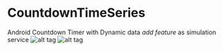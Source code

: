 # CountdownTimeSeries
Android Countdown Timer with Dynamic data *add feature* as simulation service
![alt tag](https://cloud.githubusercontent.com/assets/7526887/23645717/1bf19afe-0340-11e7-9c77-f2fb561f1a78.JPG)
![alt tag](https://cloud.githubusercontent.com/assets/7526887/23645718/1c323406-0340-11e7-9683-0141da68a93a.JPG)
